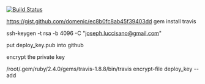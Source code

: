 [![Build Status](https://travis-ci.org/jluccisano/jluccisano.github.io.svg?branch=develop)](https://travis-ci.org/jluccisano/jluccisano.github.io)


https://gist.github.com/domenic/ec8b0fc8ab45f39403dd
gem install travis

ssh-keygen -t rsa -b 4096 -C "joseph.luccisano@gmail.com"

put deploy_key.pub into github

encrypt the private key



/root/.gem/ruby/2.4.0/gems/travis-1.8.8/bin/travis encrypt-file deploy_key --add

